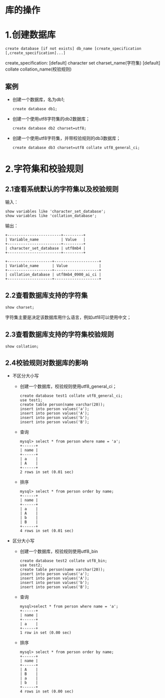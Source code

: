 # 库的操作

# 1.创建数据库

```mysql
create database [if not exists] db_name [create_specification [,create_specification]...]
```

create_specification:
[default] character set charset_name(字符集)
[default] collate collation_name(校验规则)

## 案例

- 创建一个数据库，名为db1;

  ```mysql
  create database db1;
  ```

- 创建一个使用utf8字符集的db2数据库；

  ```mysql
  create database db2 charset=utf8;
  ```

- 创建一个使用utf8字符集，并带校验规则的db3数据库；

  ```mysql
  create database db3 charset=utf8 collate utf8_general_ci;
  ```

# 2.字符集和校验规则

## 2.1查看系统默认的字符集以及校验规则

输入：

```mysql
show variables like 'character_set_database';
show variables like 'collation_database';
```

输出：

```
+------------------------+---------+
| Variable_name          | Value   |
+------------------------+---------+
| character_set_database | utf8mb4 |
+------------------------+---------+
```

```
+--------------------+--------------------+
| Variable_name      | Value              |
+--------------------+--------------------+
| collation_database | utf8mb4_0900_ai_ci |
+--------------------+--------------------+
```

## 2.2查看数据库支持的字符集

```mysql
show charset;
```

字符集主要是决定该数据库用什么语言，例如utf8可以使用中文；

## 2.3查看数据库支持的字符集校验规则

```mysql
show collation;
```

## 2.4校验规则对数据库的影响

- 不区分大小写

  - 创建一个数据库，校验规则使用utf8_general_ci；

    ```mysql
    create database test1 collate utf8_general_ci;
    use test1;
    create table person(name varchar(20));
    insert into person values('a');
    insert into person values('A');
    insert into person values('b');
    insert into person values('B');
    ```

  - 查询

    ```mysql
    mysql> select * from person where name = 'a';
    +------+
    | name |
    +------+
    | a    |
    | A    |
    +------+
    2 rows in set (0.01 sec)
    ```

  - 排序

    ```mysql
    mysql> select * from person order by name;
    +------+
    | name |
    +------+
    | a    |
    | A    |
    | b    |
    | B    |
    +------+
    4 rows in set (0.01 sec)
    ```

- 区分大小写

  - 创建一个数据库，校验规则使用utf8_bin

    ```mysql
    create database test2 collate utf8_bin;
    use test2;
    create table person(name varchar(20));
    insert into person values('a');
    insert into person values('A');
    insert into person values('b');
    insert into person values('B');
    ```

  - 查询

    ```mysql
    mysql>select * from person where name = 'a';
    +------+
    | name |
    +------+
    | a    |
    +------+
    1 row in set (0.00 sec)
    ```

  - 排序

    ```mysql
    mysql> select * from person order by name;
    +------+
    | name |
    +------+
    | A    |
    | B    |
    | a    |
    | b    |
    +------+
    4 rows in set (0.00 sec)
    ```